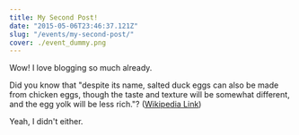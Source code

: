 ```yaml
---
title: My Second Post!
date: "2015-05-06T23:46:37.121Z"
slug: "/events/my-second-post/"
cover: ./event_dummy.png
---
```


Wow! I love blogging so much already.

Did you know that "despite its name, salted duck eggs can also be made from
chicken eggs, though the taste and texture will be somewhat different, and the
egg yolk will be less rich."?
([Wikipedia Link](http://en.wikipedia.org/wiki/Salted_duck_egg))

Yeah, I didn't either.
